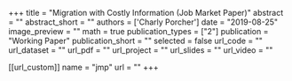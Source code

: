 
+++
title = "Migration with Costly Information (Job Market Paper)"
abstract = ""
abstract_short = ""
authors = ['Charly Porcher']
date = "2019-08-25"
image_preview = ""
math = true
publication_types = ["2"]
publication = "Working Paper"
publication_short = ""
selected = false
url_code = ""
url_dataset = ""
url_pdf = ""
url_project = ""
url_slides = ""
url_video = ""

[[url_custom]]
name = "jmp"
url = ""
+++


